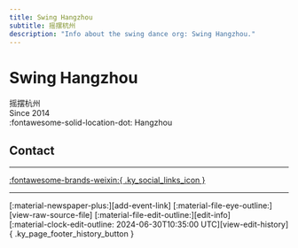 ```yaml
---
title: Swing Hangzhou
subtitle: 摇摆杭州
description: "Info about the swing dance org: Swing Hangzhou."
---
```


# Swing Hangzhou

摇摆杭州  
Since 2014  
:fontawesome-solid-location-dot: Hangzhou  


## Contact


---

 [:fontawesome-brands-weixin:{ .ky_social_links_icon }](# "摇摆杭州SwingDance")

---

<div class="ky_page_footer" markdown>
<div class="ky_page_footer_trailing" markdown="span">
[:material-newspaper-plus:][add-event-link]
[:material-file-eye-outline:][view-raw-source-file]
[:material-file-edit-outline:][edit-info]
</div>
<div class="ky_page_footer_leading" markdown="span">
[:material-clock-edit-outline: 2024-06-30T10:35:00 UTC][view-edit-history]{ .ky_page_footer_history_button }
</div>
</div>

[add-event-link]: https://github.com/swingdance/events/issues/new?assignees=&labels=add+event&projects=&template=02-add_entity.yml&title=%5Bzh_CN%5D%20Add%20Event%3A%20%3CName%3E&region=zh_CN&province=Zhejiang&city=Hangzhou&org_id=swing-hang-zhou "Add Event"
[view-raw-source-file]: https://github.com/swingdance/orgs/blob/main/zh_CN/swing-hang-zhou.json "View Raw Source File"
[edit-info]: https://github.com/swingdance/orgs/issues/new?assignees=&labels=update+org&projects=&template=03-update_entity.yml&title=%5Bzh_CN%5D%20Update%20Org%3A%20Swing%20Hangzhou&region=zh_CN&id=swing-hang-zhou&name=Swing%20Hangzhou "Edit Info"

[view-edit-history]: https://github.com/swingdance/orgs/commits/main/zh_CN/swing-hang-zhou.json "View Edit History"
